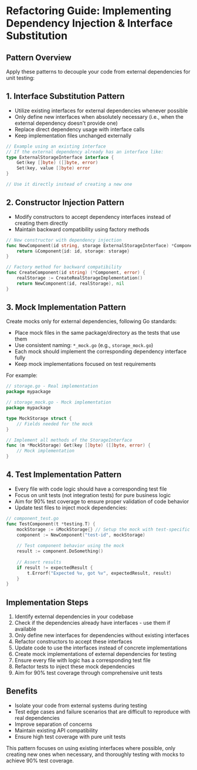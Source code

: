 # Refactoring Guide: Implementing Dependency Injection & Interface Substitution

## Pattern Overview
Apply these patterns to decouple your code from external dependencies for unit testing:

## 1. Interface Substitution Pattern
- Utilize existing interfaces for external dependencies whenever possible
- Only define new interfaces when absolutely necessary (i.e., when the external dependency doesn't provide one)
- Replace direct dependency usage with interface calls
- Keep implementation files unchanged externally
```go
// Example using an existing interface
// If the external dependency already has an interface like:
type ExternalStorageInterface interface {
    Get(key []byte) ([]byte, error)
    Set(key, value []byte) error
}

// Use it directly instead of creating a new one
```

## 2. Constructor Injection Pattern
- Modify constructors to accept dependency interfaces instead of creating them directly
- Maintain backward compatibility using factory methods
```go
// New constructor with dependency injection
func NewComponent(id string, storage ExternalStorageInterface) *Component {
    return &Component{id: id, storage: storage}
}

// Factory method for backward compatibility
func CreateComponent(id string) (*Component, error) {
    realStorage := CreateRealStorageImplementation()
    return NewComponent(id, realStorage), nil
}
```

## 3. Mock Implementation Pattern
Create mocks only for external dependencies, following Go standards:
- Place mock files in the same package/directory as the tests that use them
- Use consistent naming: `*_mock.go` (e.g., `storage_mock.go`)
- Each mock should implement the corresponding dependency interface fully
- Keep mock implementations focused on test requirements

For example:
```go
// storage.go - Real implementation
package mypackage

// storage_mock.go - Mock implementation
package mypackage

type MockStorage struct {
    // Fields needed for the mock
}

// Implement all methods of the StorageInterface
func (m *MockStorage) Get(key []byte) ([]byte, error) {
    // Mock implementation
}
```

## 4. Test Implementation Pattern
- Every file with code logic should have a corresponding test file
- Focus on unit tests (not integration tests) for pure business logic
- Aim for 90% test coverage to ensure proper validation of code behavior
- Update test files to inject mock dependencies:
```go
// component_test.go
func TestComponent(t *testing.T) {
    mockStorage := &MockStorage{} // Setup the mock with test-specific behavior
    component := NewComponent("test-id", mockStorage)
    
    // Test component behavior using the mock
    result := component.DoSomething()
    
    // Assert results
    if result != expectedResult {
        t.Errorf("Expected %v, got %v", expectedResult, result)
    }
}
```

## Implementation Steps
1. Identify external dependencies in your codebase
2. Check if the dependencies already have interfaces - use them if available
3. Only define new interfaces for dependencies without existing interfaces
4. Refactor constructors to accept these interfaces 
5. Update code to use the interfaces instead of concrete implementations
6. Create mock implementations of external dependencies for testing
7. Ensure every file with logic has a corresponding test file
8. Refactor tests to inject these mock dependencies
9. Aim for 90% test coverage through comprehensive unit tests

## Benefits
- Isolate your code from external systems during testing
- Test edge cases and failure scenarios that are difficult to reproduce with real dependencies
- Improve separation of concerns
- Maintain existing API compatibility
- Ensure high test coverage with pure unit tests

This pattern focuses on using existing interfaces where possible, only creating new ones when necessary, and thoroughly testing with mocks to achieve 90% test coverage.